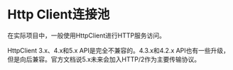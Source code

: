 # Http Client连接池

在实际项目中，一般使用HttpClient进行HTTP服务访问。

HttpClient 3.x、4.x和5.x API是完全不兼容的。4.3.x和4.2.x API也有一些升级，但是向后兼容。官方文档说5.x未来会加入HTTP/2作为主要传输协议。
